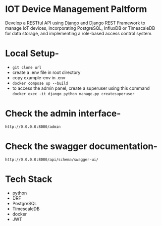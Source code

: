 # IOT Device Management Paltform

Develop a RESTful API using Django and Django REST Framework to manage IoT devices,
incorporating PostgreSQL, InfluxDB or TimescaleDB for data storage, and implementing a
role-based access control system.

# Local Setup-

- `git clone url`
- create a .env file in root directory
- copy example-env in .env
- `docker compose up --build`
- to access the admin panel, create a superuser using this command `docker exec -it django python manage.py createsuperuser`

# Check the admin interface-

    http://0.0.0.0:8000/admin

# Check the swagger documentation-

    http://0.0.0.0:8000/api/schema/swagger-ui/

# Tech Stack

- python
- DRF
- PostgreSQL
- TimescaleDB
- docker
- JWT
